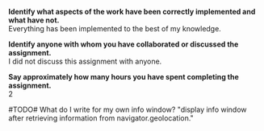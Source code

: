 **Identify what aspects of the work have been correctly implemented and what have not.**  
Everything has been implemented to the best of my knowledge.

**Identify anyone with whom you have collaborated or discussed the assignment.**  
I did not discuss this assignment with anyone.

**Say approximately how many hours you have spent completing the assignment.**  
2


#TODO#
What do I write for my own info window? "display info window after retrieving information from navigator.geolocation."
